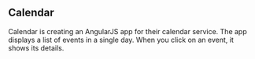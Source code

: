 ## Calendar

Calendar is creating an AngularJS app for their calendar service.
The app displays a list of events in a single day. When you click on an event, it shows its details.
